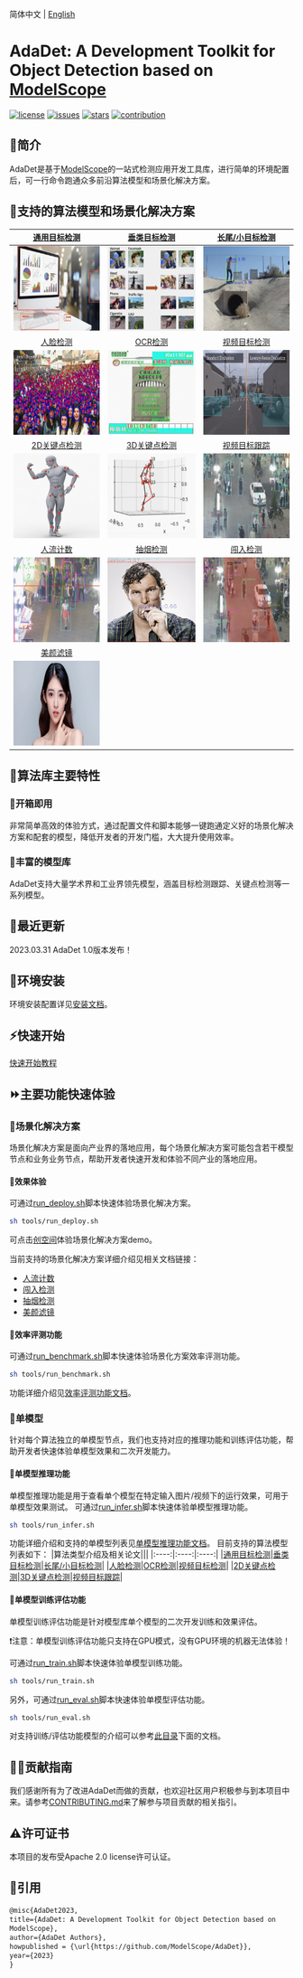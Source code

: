 简体中文 | [English](README_EN.md)

# **AdaDet: A Development Toolkit for Object Detection based on [ModelScope](https://modelscope.cn/home)**

[![license](https://img.shields.io/github/license/modelscope/adadet.svg)](https://github.com/modelscope/adadet/blob/master/LICENSE)
[![issues](https://img.shields.io/github/issues/modelscope/adadet.svg)](https://github.com/modelscope/AdaDet/issues)
[![stars](https://img.shields.io/github/stars/modelscope/adadet.svg)](https://github.com/modelscope/AdaDet/stargazers)
[![contribution](https://img.shields.io/badge/contributions-welcome-brightgreen.svg)](./CONTRIBUTING.md)
## 🌈简介

AdaDet是基于[ModelScope](https://modelscope.cn/home)的一站式检测应用开发工具库，进行简单的环境配置后，可一行命令跑通众多前沿算法模型和场景化解决方案。

## 🎁支持的算法模型和场景化解决方案

|[通用目标检测](./docs/models/object_detection.md)|[垂类目标检测](./docs/models/domain_specific_object_detection.md)|[长尾/小目标检测](./docs/models/small_object_detection.md)|
|:---:|:---:|:---:|
|<img src="./docs/assets/object_detection.jpg" height="150px" width="180px"> |<img src="./docs/assets/domain_specific_detection.jpg" height="150px" width="180px"> |<img src="./docs/assets/small_object_detection.jpg" height="150px" width="180px"> |
|[人脸检测](./docs/models/face_detection.md)|[OCR检测](./docs/models/ocr_detection.md)|[视频目标检测](./docs/models/video_object_detection.md)|
|<img src="./docs/assets/face_detection.jpg" height="150px" width="180px"> |<img src="./docs/assets/ocr_detection.jpg" height="150px" width="180px"> |<img src="./docs/assets/video_object_detection.jpg" height="150px" width="180px"> |
|[2D关键点检测](./docs/models/2d_keypoints.md)|[3D关键点检测](./docs/models/3d_keypoints.md)|[视频目标跟踪](./docs/models/video_object_tracking.md)|
|<img src="./docs/assets/2d_keypoint.jpg" height="150px" width="180px"> |<img src="./docs/assets/3D_keypoint.jpg" height="150px" width="180px"> |<img src="./docs/assets/multi_object_tracking.jpg" height="150px" width="180px"> |
| [人流计数](./docs/deploy/human/mot_counting_deploy.md) | [抽烟检测](./docs/deploy/security/smoke_det_deploy.md) | [闯入检测](./docs/deploy/human/break_in_deploy.md) |
|<img src="./docs/assets/mot_counting_deploy.jpg" height="150px" width="180px"> |<img src="./docs/assets/smoke_det_deploy.jpg" height="150px" width="180px"> |<img src="./docs/assets/break_in_det_deploy.jpg" height="150px" width="180px"> |
|[美颜滤镜](./docs/deploy/human/face_retouch_deploy.md)|||
|<img src="./docs/assets/face_retouch_deploy.png" height="150px" width="180px">|||

## 🔑算法库主要特性

### 🎈开箱即用
非常简单高效的体验方式，通过配置文件和脚本能够一键跑通定义好的场景化解决方案和配套的模型，降低开发者的开发门槛，大大提升使用效率。

### 🎈丰富的模型库
AdaDet支持大量学术界和工业界领先模型，涵盖目标检测跟踪、关键点检测等一系列模型。

## 🍗最近更新
2023.03.31 AdaDet 1.0版本发布！

## 🔧环境安装
环境安装配置详见[安装文档](./docs/install.md)。

## ⚡️快速开始
[快速开始教程](./docs/quick_start.md)

## ⏩主要功能快速体验

### 📍场景化解决方案
场景化解决方案是面向产业界的落地应用，每个场景化解决方案可能包含若干模型节点和业务业务节点，帮助开发者快速开发和体验不同产业的落地应用。
#### 📌效果体验
可通过[run_deploy.sh](./tools/run_deploy.sh)脚本快速体验场景化解决方案。
```bash
sh tools/run_deploy.sh
```
可点击[创空间](https://modelscope.cn/studios/jp_lan/cv_maasdet_test/summary)体验场景化解决方案demo。

当前支持的场景化解决方案详细介绍见相关文档链接：
- [人流计数](./docs/deploy/human/mot_counting_deploy.md)
- [闯入检测](./docs/deploy/human/break_in_deploy.md)
- [抽烟检测](./docs/deploy/security/smoke_det_deploy.md)
- [美颜滤镜](./docs/deploy/human/face_retouch_deploy.md)

#### 📌效率评测功能
可通过[run_benchmark.sh](./tools/run_benchmark.sh)脚本快速体验场景化方案效率评测功能。
```bash
sh tools/run_benchmark.sh
```
功能详细介绍见[效率评测功能文档](./docs/benchmark/benchmark_tutorial.md)。

### 📍单模型
针对每个算法独立的单模型节点，我们也支持对应的推理功能和训练评估功能，帮助开发者快速体验单模型效果和二次开发能力。
#### 📌单模型推理功能
单模型推理功能是用于查看单个模型在特定输入图片/视频下的运行效果，可用于单模型效果测试。
可通过[run_infer.sh](./tools/run_infer.sh)脚本快速体验单模型推理功能。
```bash
sh tools/run_infer.sh
```
功能详细介绍和支持的单模型列表见[单模型推理功能文档](./docs/infer/infer_tutorial.md)。
目前支持的算法模型列表如下：
|算法类型介绍及相关论文|||
|:----:|:----:|:----:|
|[通用目标检测](./docs/models/object_detection.md)|[垂类目标检测](./docs/models/domain_specific_detection.md)|[长尾/小目标检测](./docs/models/small_object_detection.md)|
|[人脸检测](./docs/models/face_detection.md)|[OCR检测](./docs/models/ocr_detection.md)|[视频目标检测](./docs/models/video_object_detection.md)|
|[2D关键点检测](./docs/models/2d_keypoints.md)|[3D关键点检测](./docs/models/3d_keypoints.md)|[视频目标跟踪](./docs/models/video_object_tracking.md)|

#### 📌单模型训练评估功能
单模型训练评估功能是针对模型库单个模型的二次开发训练和效果评估。

❗️注意：单模型训练评估功能只支持在GPU模式，没有GPU环境的机器无法体验！

可通过[run_train.sh](./tools/run_train.sh)脚本快速体验单模型训练功能。
```bash
sh tools/run_train.sh
```
另外，可通过[run_eval.sh](./tools/run_eval.sh)脚本快速体验单模型评估功能。
```bash
sh tools/run_eval.sh
```
对支持训练/评估功能模型的介绍可以参考[此目录](./docs/train/)下面的文档。

## 🚴‍♀️贡献指南
我们感谢所有为了改进AdaDet而做的贡献，也欢迎社区用户积极参与到本项目中来。请参考[CONTRIBUTING.md](./CONTRIBUTING.md)来了解参与项目贡献的相关指引。

## ⚠️许可证书
本项目的发布受Apache 2.0 license许可认证。

## 📝引用
```
@misc{AdaDet2023,
title={AdaDet: A Development Toolkit for Object Detection based on ModelScope},
author={AdaDet Authors},
howpublished = {\url{https://github.com/ModelScope/AdaDet}},
year={2023}
}
```
